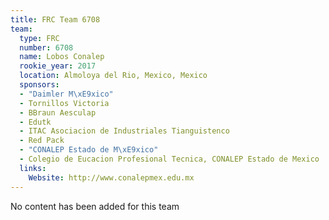```yaml
---
title: FRC Team 6708
team:
  type: FRC
  number: 6708
  name: Lobos Conalep
  rookie_year: 2017
  location: Almoloya del Rio, Mexico, Mexico
  sponsors:
  - "Daimler M\xE9xico"
  - Tornillos Victoria
  - BBraun Aesculap
  - Edutk
  - ITAC Asociacion de Industriales Tianguistenco
  - Red Pack
  - "CONALEP Estado de M\xE9xico"
  - Colegio de Eucacion Profesional Tecnica, CONALEP Estado de Mexico
  links:
    Website: http://www.conalepmex.edu.mx
---
```


No content has been added for this team
